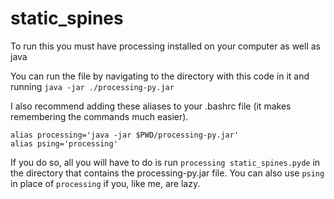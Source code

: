 # static_spines

To run this you must have processing installed on your computer as well as java

You can run the file by navigating to the directory with this code in it and running `java -jar ./processing-py.jar`

I also recommend adding these aliases to your .bashrc file (it makes remembering the commands much easier).

```
alias processing='java -jar $PWD/processing-py.jar'
alias psing='processing'
```

If you do so, all you will have to do is run `processing static_spines.pyde` in the directory that contains the processing-py.jar file. You can also use `psing` in place of `processing` if you, like me, are lazy.  
